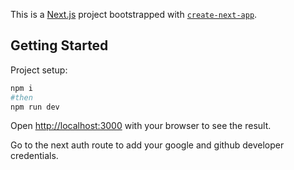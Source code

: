 This is a [Next.js](https://nextjs.org/) project bootstrapped with [`create-next-app`](https://github.com/vercel/next.js/tree/canary/packages/create-next-app).

## Getting Started

Project setup:

```bash
npm i
#then
npm run dev
```

Open [http://localhost:3000](http://localhost:3000) with your browser to see the result.

Go to the next auth route to add your google and github developer credentials. 
